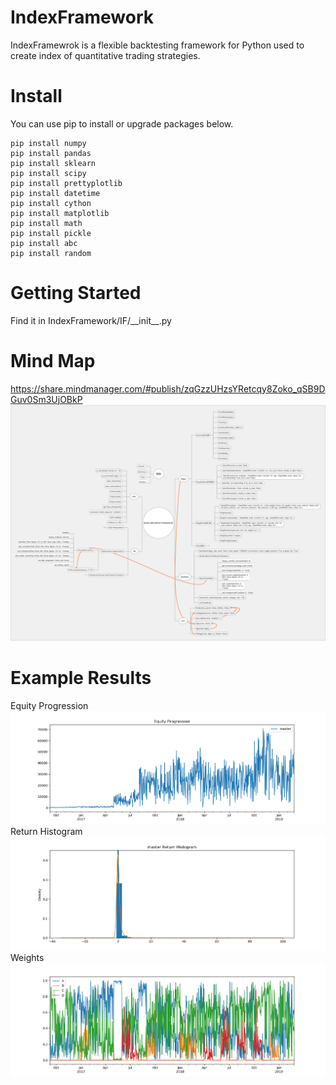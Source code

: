 # IndexFramework
IndexFramewrok is a flexible backtesting framework for Python used to create index of  quantitative trading strategies. 
# Install
You can use pip to install or upgrade packages below.
```
pip install numpy
pip install pandas
pip install sklearn
pip install scipy
pip install prettyplotlib
pip install datetime
pip install cython
pip install matplotlib
pip install math
pip install pickle
pip install abc 
pip install random
```
# Getting Started
Find it in IndexFramework/IF/\_\_init\_\_.py
# Mind Map
https://share.mindmanager.com/#publish/zqGzzUHzsYRetcqy8Zoko_qSB9DGuv0Sm3UjOBkP  
![](https://github.com/nkuzhengwt/IndexFramework/blob/master/pics/Asset%20allocation.jpeg)
# Example Results
Equity Progression  
![](https://github.com/nkuzhengwt/IndexFramework/blob/master/pics/Equity%20Progression.png)  
Return Histogram  
![](https://github.com/nkuzhengwt/IndexFramework/blob/master/pics/Return%20Histogram.png)  
Weights  
![](https://github.com/nkuzhengwt/IndexFramework/blob/master/pics/Weights.png)  
